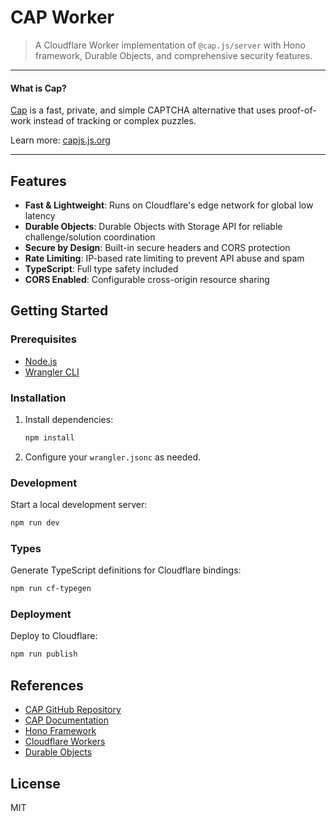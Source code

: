 # CAP Worker

> A Cloudflare Worker implementation of `@cap.js/server` with Hono framework, Durable Objects, and comprehensive security features.

---

#### What is Cap?

[Cap](https://github.com/tiagorangel1/cap) is a fast, private, and simple CAPTCHA alternative that uses proof-of-work instead of tracking or complex puzzles.

Learn more: [capjs.js.org](https://capjs.js.org/)

---

## Features

- **Fast & Lightweight**: Runs on Cloudflare's edge network for global low latency
- **Durable Objects**: Durable Objects with Storage API for reliable challenge/solution coordination
- **Secure by Design**: Built-in secure headers and CORS protection
- **Rate Limiting**: IP-based rate limiting to prevent API abuse and spam
- **TypeScript**: Full type safety included
- **CORS Enabled**: Configurable cross-origin resource sharing

## Getting Started

### Prerequisites

- [Node.js](https://nodejs.org/)
- [Wrangler CLI](https://developers.cloudflare.com/workers/wrangler/)

### Installation

1. Install dependencies:
   ```sh
   npm install
   ```
2. Configure your `wrangler.jsonc` as needed.

### Development

Start a local development server:

```sh
npm run dev
```

### Types

Generate TypeScript definitions for Cloudflare bindings:

```sh
npm run cf-typegen
```

### Deployment

Deploy to Cloudflare:

```sh
npm run publish
```

## References

- [CAP GitHub Repository](https://github.com/tiagorangel1/cap)
- [CAP Documentation](https://capjs.js.org/)
- [Hono Framework](https://hono.dev/)
- [Cloudflare Workers](https://developers.cloudflare.com/workers/)
- [Durable Objects](https://developers.cloudflare.com/workers/runtime-apis/durable-objects/)

## License

MIT
